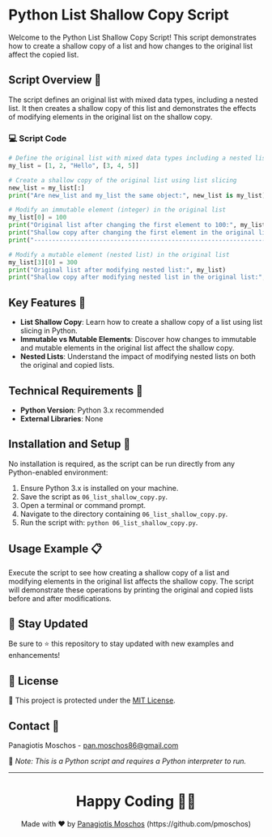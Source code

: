 # Python List Shallow Copy Script

Welcome to the Python List Shallow Copy Script! This script demonstrates how to create a shallow copy of a list and how changes to the original list affect the copied list.

## Script Overview 📘

The script defines an original list with mixed data types, including a nested list. It then creates a shallow copy of this list and demonstrates the effects of modifying elements in the original list on the shallow copy.

### :computer: Script Code

```python
# Define the original list with mixed data types including a nested list
my_list = [1, 2, "Hello", [3, 4, 5]]

# Create a shallow copy of the original list using list slicing
new_list = my_list[:]
print("Are new_list and my_list the same object:", new_list is my_list)

# Modify an immutable element (integer) in the original list
my_list[0] = 100
print("Original list after changing the first element to 100:", my_list)
print("Shallow copy after changing the first element in the original list:", new_list)
print("------------------------------------------------------------------------------------")

# Modify a mutable element (nested list) in the original list
my_list[3][0] = 300
print("Original list after modifying nested list:", my_list)
print("Shallow copy after modifying nested list in the original list:", new_list)
```

## Key Features 🌟

- **List Shallow Copy**: Learn how to create a shallow copy of a list using list slicing in Python.
- **Immutable vs Mutable Elements**: Discover how changes to immutable and mutable elements in the original list affect the shallow copy.
- **Nested Lists**: Understand the impact of modifying nested lists on both the original and copied lists.

## Technical Requirements 🔧

- **Python Version**: Python 3.x recommended
- **External Libraries**: None

## Installation and Setup 🚀

No installation is required, as the script can be run directly from any Python-enabled environment:

1. Ensure Python 3.x is installed on your machine.
2. Save the script as `06_list_shallow_copy.py`.
3. Open a terminal or command prompt.
4. Navigate to the directory containing `06_list_shallow_copy.py`.
5. Run the script with: `python 06_list_shallow_copy.py`.

## Usage Example 📋

Execute the script to see how creating a shallow copy of a list and modifying elements in the original list affects the shallow copy. The script will demonstrate these operations by printing the original and copied lists before and after modifications.

## 📢 Stay Updated

Be sure to ⭐ this repository to stay updated with new examples and enhancements!

## 📄 License
🔐 This project is protected under the [MIT License](https://mit-license.org/).


## Contact 📧
Panagiotis Moschos - pan.moschos86@gmail.com

🔗 *Note: This is a Python script and requires a Python interpreter to run.*

---
<h1 align=center>Happy Coding 👨‍💻 </h1>

<p align="center">
  Made with ❤️ by 
  <a href="https://www.linkedin.com/in/panagiotis-moschos" target="_blank">
  Panagiotis Moschos</a> (https://github.com/pmoschos)
</p>